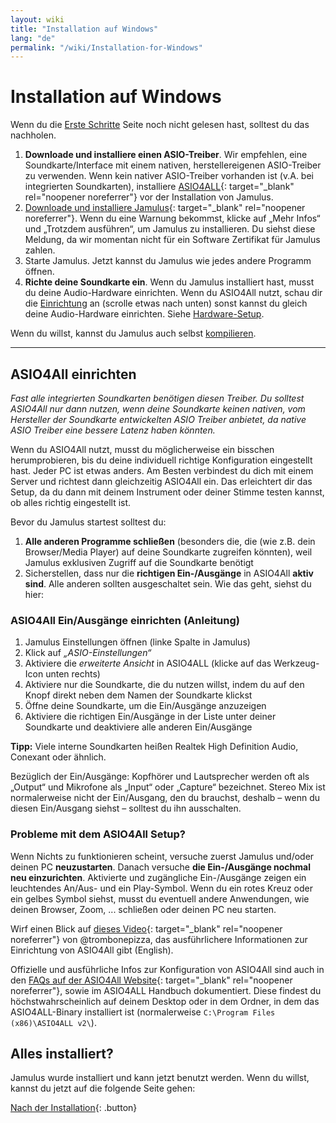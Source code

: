 ```yaml
---
layout: wiki
title: "Installation auf Windows"
lang: "de"
permalink: "/wiki/Installation-for-Windows"
---
```


# Installation auf Windows
Wenn du die [Erste Schritte](Getting-Started) Seite noch nicht gelesen hast, solltest du das nachholen.
1. **Downloade und installiere einen ASIO-Treiber**. Wir empfehlen, eine Soundkarte/Interface mit einem nativen, herstellereigenen ASIO-Treiber zu verwenden. Wenn kein nativer ASIO-Treiber vorhanden ist (v.A. bei integrierten Soundkarten), installiere [ASIO4ALL](http://www.asio4all.org){: target="_blank" rel="noopener noreferrer"} vor der Installation von Jamulus.
1. [Downloade und installiere Jamulus](https://sourceforge.net/projects/llcon/files/latest/download){: target="_blank" rel="noopener noreferrer"}. Wenn du eine Warnung bekommst, klicke auf „Mehr Infos“ und „Trotzdem ausführen“, um Jamulus zu installieren. Du siehst diese Meldung, da wir momentan nicht für ein Software Zertifikat für Jamulus zahlen.
1. Starte Jamulus. Jetzt kannst du Jamulus wie jedes andere Programm öffnen.
1. **Richte deine Soundkarte ein**. Wenn du Jamulus installiert hast, musst du deine Audio-Hardware einrichten. Wenn du ASIO4All nutzt, schau dir die [Einrichtung](#asio4all-einrichten) an (scrolle etwas nach unten) sonst kannst du gleich deine Audio-Hardware einrichten. Siehe [Hardware-Setup](Hardware-Setup).

Wenn du willst, kannst du Jamulus auch selbst [kompilieren](Compiling).

***

## ASIO4All einrichten
*Fast alle integrierten Soundkarten benötigen diesen Treiber. Du solltest ASIO4All nur dann nutzen, wenn deine Soundkarte keinen nativen, vom Hersteller der Soundkarte entwickelten ASIO Treiber anbietet, da native ASIO Treiber eine bessere Latenz haben könnten.*

Wenn du ASIO4All nutzt, musst du möglicherweise ein bisschen herumprobieren, bis du deine individuell richtige Konfiguration eingestellt hast. Jeder PC ist etwas anders. Am Besten verbindest du dich mit einem Server und richtest dann gleichzeitig ASIO4All ein. Das erleichtert dir das Setup, da du dann mit deinem Instrument oder deiner Stimme testen kannst, ob alles richtig eingestellt ist.

Bevor du Jamulus startest solltest du:

1. **Alle anderen Programme schließen** (besonders die, die (wie z.B. dein Browser/Media Player) auf deine Soundkarte zugreifen könnten), weil Jamulus exklusiven Zugriff auf die Soundkarte benötigt
1. Sicherstellen, dass nur die **richtigen Ein-/Ausgänge** in ASIO4All **aktiv sind**. Alle anderen sollten ausgeschaltet sein. Wie das geht, siehst du hier:

### ASIO4All Ein/Ausgänge einrichten (Anleitung)

1. Jamulus Einstellungen öffnen (linke Spalte in Jamulus)
1. Klick auf _„ASIO-Einstellungen“_
1. Aktiviere die _erweiterte Ansicht_ in ASIO4ALL (klicke auf das Werkzeug-Icon unten rechts)
1. Aktiviere nur die Soundkarte, die du nutzen willst, indem du auf den Knopf direkt neben dem Namen der Soundkarte klickst
1. Öffne deine Soundkarte, um die Ein/Ausgänge anzuzeigen
1. Aktiviere die richtigen Ein/Ausgänge in der Liste unter deiner Soundkarte und deaktiviere alle anderen Ein/Ausgänge

**Tipp:** Viele interne Soundkarten heißen Realtek High Definition Audio, Conexant oder ähnlich.

Bezüglich der Ein/Ausgänge: Kopfhörer und Lautsprecher werden oft als „Output“ und Mikrofone als „Input“ oder „Capture“ bezeichnet. Stereo Mix ist normalerweise nicht der Ein/Ausgang, den du brauchst, deshalb – wenn du diesen Ein/Ausgang siehst – solltest du ihn ausschalten.

### Probleme mit dem ASIO4All Setup?

Wenn Nichts zu funktionieren scheint, versuche zuerst Jamulus und/oder deinen PC **neuzustarten**.
Danach versuche **die Ein-/Ausgänge nochmal neu einzurichten**. Aktivierte und zugängliche Ein-/Ausgänge zeigen ein leuchtendes An/Aus- und ein Play-Symbol. Wenn du ein rotes Kreuz oder ein gelbes Symbol siehst, musst du eventuell andere Anwendungen, wie deinen Browser, Zoom, ... schließen oder deinen PC neu starten.

Wirf einen Blick auf [dieses Video](https://youtu.be/_GzOsitVgLI){: target="_blank" rel="noopener noreferrer"} von @trombonepizza, das ausführlichere Informationen zur Einrichtung von ASIO4All gibt (English).

Offizielle und ausführliche Infos zur Konfiguration von ASIO4All sind auch in den [FAQs auf der ASIO4All Website](http://www.asio4all.org/faq.html){: target="_blank" rel="noopener noreferrer"}, sowie im ASIO4ALL Handbuch dokumentiert. Diese findest du höchstwahrscheinlich auf deinem Desktop oder in dem Ordner, in dem das ASIO4ALL-Binary installiert ist (normalerweise `C:\Program Files (x86)\ASIO4ALL v2\`).

## Alles installiert?
Jamulus wurde installiert und kann jetzt benutzt werden. Wenn du willst, kannst du jetzt auf die folgende Seite gehen:

[Nach der Installation](Onboarding){: .button}
